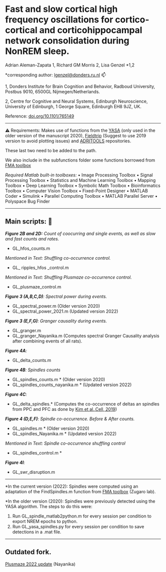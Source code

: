 # Fast and slow cortical high frequency oscillations for cortico-cortical and corticohippocampal network consolidation during NonREM sleep. 

Adrian Aleman-Zapata 1, Richard GM Morris 2, Lisa Genzel *1,2

*corresponding author: lgenzel@donders.ru.nl  :mailbox: 

1, Donders Institute for Brain Cognition and Behavior, Radboud University, Postbus 9010, 6500GL Nijmegen/Netherlands.

2, Centre for Cognitive and Neural Systems, Edinburgh Neuroscience, University of Edinburgh, 1 George Square, Edinburgh EH8 9JZ, UK.

Reference:  [doi.org/10.1101/765149](https://doi.org/10.1101/765149) 

-----------------------------




:warning: Requirements: Makes use of functions from the [YASA](https://github.com/raphaelvallat/yasa) (only used in the older version of the manuscript 2020), [Fieldtrip](https://github.com/fieldtrip/fieldtrip) (Suggest to use 2019 version to avoid plotting issues) and [ADRITOOLS](https://github.com/Aleman-Z/ADRITOOLS) repositories. 

These last two need to be added to the path.

We also include in the subfunctions folder some functions borrowed from [FMA toolbox](https://github.com/michael-zugaro/FMAToolbox/tree/master/Analyses)

_Required Matlab built-in toolboxes:_
•	Image Processing Toolbox
•	Signal Processing Toolbox
•	Statistics and Machine Learning Toolbox
•	Mapping Toolbox
•	Deep Learning Toolbox
•	Symbolic Math Toolbox
•	Bioinformatics Toolbox
•	Computer Vision Toolbox
•	Fixed-Point Designer
•	MATLAB Coder
•	Simulink
•	Parallel Computing Toolbox
•	MATLAB Parallel Server
•	Polyspace Bug Finder

--------------------------------
## Main scripts: :file_folder: 

_**Figure 2B and 2D:** Count of coocurring and single events, as well as slow and fast counts and rates._
  * GL_hfos_counts.m

_Mentioned in Text: Shuffling co-occurrence control._
  * GL_ ripples_hfos _control.m

_Mentioned in Text: Shuffling Plusmaze co-occurrence control._
  * GL_plusmaze_control.m

_**Figure 3 (A,B,C,D)**: Spectral power during events._
  * GL_spectral_power.m  (Older version 2020)
  * GL_spectral_power_2021.m (Updated version 2022)

_**Figure 3 (E,F,G)**: Granger causality during events._
  * GL_granger.m
  * GL_granger_Nayanika.m (Computes spectral Granger Causality analysis after combining events of all rats).

_**Figure 4A**:_ 
  * GL_delta_counts.m

_**Figure 4B**: Spindles counts_
  * GL_spindles_counts.m * (Older version 2020)
  * GL_spindles_counts_nayanika.m * (Updated version 2022)

_**Figure 4C**:_ 
  * GL_delta_spindles.* (Computes the co-occurrence of deltas an spindles from PPC and PFC as done by [Kim et al.,Cell, 2019](https://www.cell.com/cell/pdf/S0092-8674(19)30959-6.pdf))

_**Figure 4 (D,E,F)**: Spindle co-occurrence. Before & After counts._	
  * GL_spindles.m * (Older version 2020)
  * GL_spindles_Nayanika.m * (Updated version 2022)

_Mentioned in Text: Spindle co-occurrence shuffling control_
  * GL_spindles_control.m *
 
_**Figure 4I**:_ 
  * GL_swr_disruption.m
 
   
---------
*In the current version (2022): Spindles were computed using an adaptation of the FindSpindles.m function from [FMA toolbox](https://github.com/michael-zugaro/FMAToolbox/tree/master/Analyses) (Zugaro lab).

*In the older version (2020): Spindles were previously detected using the YASA algorithm. The steps to do this were:
1. Run GL_spindle_matlab2python.m for every session per condition to export NREM epochs to python.
2. Run GL_yasa_spindles.py for every session per condition to save detections in a .mat file.

--------------------------------

## Outdated fork.
[Plusmaze 2022 update](https://github.com/nayanikab20/GL_fast_slow_hfos) (Nayanika) 

